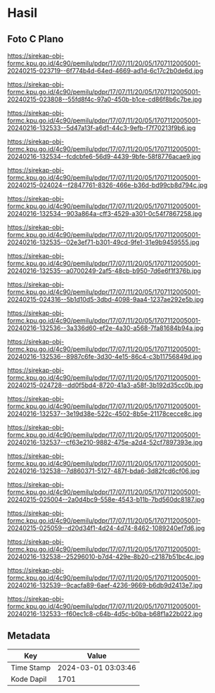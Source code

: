 # Hasil

## Foto C Plano

https://sirekap-obj-formc.kpu.go.id/4c90/pemilu/pdpr/17/07/11/20/05/1707112005001-20240215-023719--6f774b4d-64ed-4669-ad1d-6c17c2b0de6d.jpg

https://sirekap-obj-formc.kpu.go.id/4c90/pemilu/pdpr/17/07/11/20/05/1707112005001-20240215-023808--55fd8f4c-97a0-450b-b1ce-cd86f8b6c7be.jpg

https://sirekap-obj-formc.kpu.go.id/4c90/pemilu/pdpr/17/07/11/20/05/1707112005001-20240216-132533--5d47a13f-a6d1-44c3-9efb-f7f70213f9b6.jpg

https://sirekap-obj-formc.kpu.go.id/4c90/pemilu/pdpr/17/07/11/20/05/1707112005001-20240216-132534--fcdcbfe6-56d9-4439-9bfe-58f8776acae9.jpg

https://sirekap-obj-formc.kpu.go.id/4c90/pemilu/pdpr/17/07/11/20/05/1707112005001-20240215-024024--f2847761-8326-466e-b36d-bd99cb8d794c.jpg

https://sirekap-obj-formc.kpu.go.id/4c90/pemilu/pdpr/17/07/11/20/05/1707112005001-20240216-132534--903a864a-cff3-4529-a301-0c54f7867258.jpg

https://sirekap-obj-formc.kpu.go.id/4c90/pemilu/pdpr/17/07/11/20/05/1707112005001-20240216-132535--02e3ef71-b301-49cd-9fe1-31e9b9459555.jpg

https://sirekap-obj-formc.kpu.go.id/4c90/pemilu/pdpr/17/07/11/20/05/1707112005001-20240216-132535--a0700249-2af5-48cb-b950-7d6e6f1f376b.jpg

https://sirekap-obj-formc.kpu.go.id/4c90/pemilu/pdpr/17/07/11/20/05/1707112005001-20240215-024316--5b1d10d5-3dbd-4098-9aa4-1237ae292e5b.jpg

https://sirekap-obj-formc.kpu.go.id/4c90/pemilu/pdpr/17/07/11/20/05/1707112005001-20240216-132536--3a336d60-ef2e-4a30-a568-7fa81684b94a.jpg

https://sirekap-obj-formc.kpu.go.id/4c90/pemilu/pdpr/17/07/11/20/05/1707112005001-20240216-132536--8987c6fe-3d30-4e15-86c4-c3b11756849d.jpg

https://sirekap-obj-formc.kpu.go.id/4c90/pemilu/pdpr/17/07/11/20/05/1707112005001-20240215-024728--dd0f5bd4-8720-41a3-a58f-3b192d35cc0b.jpg

https://sirekap-obj-formc.kpu.go.id/4c90/pemilu/pdpr/17/07/11/20/05/1707112005001-20240216-132537--3e19d38e-522c-4502-8b5e-21178cecce8c.jpg

https://sirekap-obj-formc.kpu.go.id/4c90/pemilu/pdpr/17/07/11/20/05/1707112005001-20240216-132537--cf63e210-9882-475e-a2d4-52cf7897393e.jpg

https://sirekap-obj-formc.kpu.go.id/4c90/pemilu/pdpr/17/07/11/20/05/1707112005001-20240216-132538--7d860371-5127-487f-bda6-3d82fcd6cf06.jpg

https://sirekap-obj-formc.kpu.go.id/4c90/pemilu/pdpr/17/07/11/20/05/1707112005001-20240215-025004--2a0d4bc9-558e-4543-b11b-7bd560dc8187.jpg

https://sirekap-obj-formc.kpu.go.id/4c90/pemilu/pdpr/17/07/11/20/05/1707112005001-20240215-025059--d20d34f1-4d24-4d74-8462-1089240ef7d6.jpg

https://sirekap-obj-formc.kpu.go.id/4c90/pemilu/pdpr/17/07/11/20/05/1707112005001-20240216-132538--25296010-b7d4-429e-8b20-c2187b51bc4c.jpg

https://sirekap-obj-formc.kpu.go.id/4c90/pemilu/pdpr/17/07/11/20/05/1707112005001-20240216-132539--9cacfa89-6aef-4236-9669-b6db9d2413e7.jpg

https://sirekap-obj-formc.kpu.go.id/4c90/pemilu/pdpr/17/07/11/20/05/1707112005001-20240216-132533--f60ec1c8-c64b-4d5c-b0ba-b68f1a22b022.jpg


## Metadata

| Key        | Value               |
| ---------- | ------------------- |
| Time Stamp | 2024-03-01 03:03:46 |
| Kode Dapil | 1701                |



